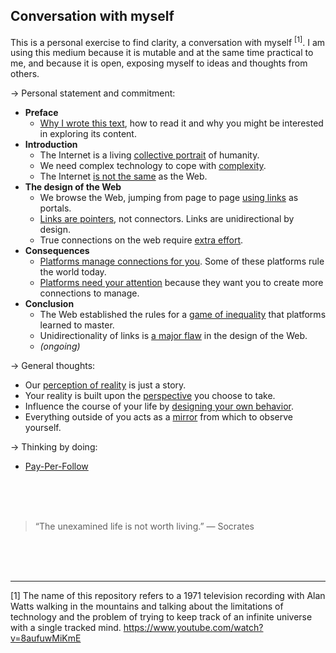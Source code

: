 ## Conversation with myself

This is a personal exercise to find clarity, a conversation with myself <sup>[1]</sup>. I am using this medium because it is mutable and at the same time practical to me, and because it is open, exposing myself to ideas and thoughts from others. 

→ Personal statement and commitment:
- **Preface**
    - [Why I wrote this text](preface-link.md), how to read it and why you might be interested in exploring its content.
- **Introduction**
    - The Internet is a living [collective portrait](internet-collective-portrait.md) of humanity.
    - We need complex technology to cope with [complexity](complex-technology.md).
    - The Internet [is not the same](differences-internet-web.md) as the Web.
- **The design of the Web**
    - We browse the Web, jumping from page to page [using links](browse-the-web-using-links.md) as portals.
    - [Links are pointers](links-are-pointers.md), not connectors. Links are unidirectional by design.
    - True connections on the web require [extra effort](true-connections-web.md).
- **Consequences**
    - [Platforms manage connections for you](platforms-manage-connections.md). Some of these platforms rule the world today.
    - [Platforms need your attention](platforms-need-attention.md) because they want you to create more connections to manage.
- **Conclusion**
    - The Web established the rules for a [game of inequality](game-of-inequality.md) that platforms learned to master.
    - Unidirectionality of links is [a major flaw](unidirectionality-of-links.md) in the design of the Web.
    - *(ongoing)*

→ General thoughts:
- Our [perception of reality](perception-of-reality.md) is just a story.
- Your reality is built upon the [perspective](perspective.md) you choose to take.
- Influence the course of your life by [designing your own behavior](design-life.md).
- Everything outside of you acts as a [mirror](mirrors.md) from which to observe yourself.

→ Thinking by doing:
- [Pay-Per-Follow](pay-per-follow.md)

<br><br><br>

> “The unexamined life is not worth living.” — Socrates

<br><br><br>

---

[1] The name of this repository refers to a 1971 television recording with Alan Watts walking in the mountains and talking about the limitations of technology and the problem of trying to keep track of an infinite universe with a single tracked mind.
https://www.youtube.com/watch?v=8aufuwMiKmE